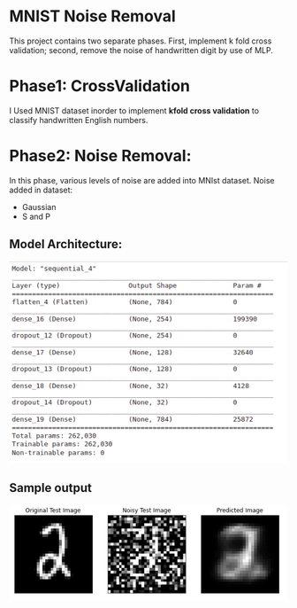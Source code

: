 # MNIST Noise Removal
This project contains two separate phases. First, implement k fold cross validation; second, remove the noise of handwritten digit by use of MLP.

# Phase1: CrossValidation
I Used MNIST dataset inorder to implement **kfold cross validation** to classify handwritten English numbers.

# Phase2: Noise Removal:
In this phase, various levels of noise are added into MNIst dataset. 
Noise added in dataset: 
- Gaussian
- S and P 

## Model Architecture: 
![alt text](https://github.com/mahsaghn/MLP/blob/main/model_details.png)

## Sample output
![alt text](https://github.com/mahsaghn/MLP/blob/main/noise_removal.png)
